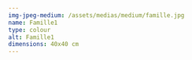 ```yaml
---
img-jpeg-medium: /assets/medias/medium/famille.jpg
name: Famille1
type: colour
alt: Famille1
dimensions: 40x40 cm
---
```

